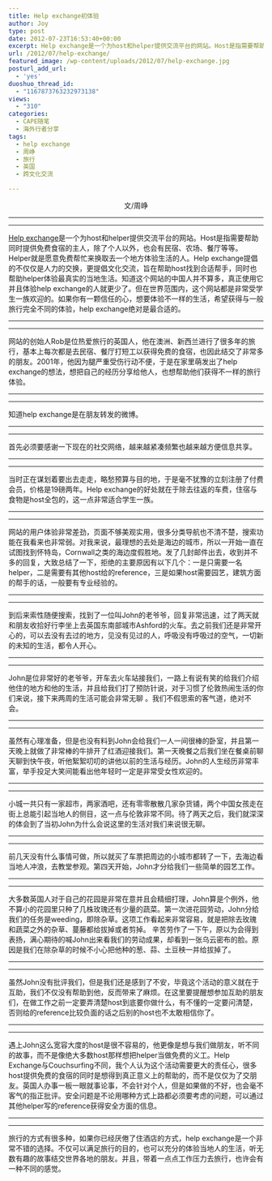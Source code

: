 ```yaml
---
title: Help exchange初体验
author: Joy
type: post
date: 2012-07-23T16:53:40+00:00
excerpt: Help exchange是一个为host和helper提供交流平台的网站。Host是指需要帮助同时提供免费食宿的主人，除了个人以外，也会有民宿、农场、餐厅等等。Helper就是愿意免费帮忙来换取去一个地方体验生活的人。Help exchange提倡的不仅仅是人力的交换，更提倡文化交流，旨在帮助host找到合适帮手，同时也帮助helper体验最真实的当地生活。
url: /2012/07/help-exchange/
featured_image: /wp-content/uploads/2012/07/help-exchange.jpg
posturl_add_url:
  - 'yes'
duoshuo_thread_id:
  - "1167873763232973138"
views:
  - "310"
categories:
  - CAPE随笔
  - 海外行者分享
tags:
  - help exchange
  - 周峥
  - 旅行
  - 英国
  - 跨文化交流

---
```

<p style="text-align: center;" dir="ltr">
  文/周峥
</p>

****  
**** 

<p dir="ltr">
  <a href="http://www.helpx.net/" target="_blank">Help exchange</a>是一个为host和helper提供交流平台的网站。Host是指需要帮助同时提供免费食宿的主人，除了个人以外，也会有民宿、农场、餐厅等等。Helper就是愿意免费帮忙来换取去一个地方体验生活的人。Help exchange提倡的不仅仅是人力的交换，更提倡文化交流，旨在帮助host找到合适帮手，同时也帮助helper体验最真实的当地生活。知道这个网站的中国人并不算多，真正使用它并且体验help exchange的人就更少了。但在世界范围内，这个网站都是非常受学生一族欢迎的。如果你有一颗信任的心，想要体验不一样的生活，希望获得与一般旅行完全不同的体验，help exchange绝对是最合适的。
</p>

****  
**** 

<p dir="ltr">
  网站的创始人Rob是位热爱旅行的英国人，他在澳洲、新西兰进行了很多年的旅行，基本上每次都是去民宿、餐厅打短工以获得免费的食宿，也因此结交了非常多的朋友。2001年，他因为腿严重受伤行动不便，于是在家里萌发出了help exchange的想法，想把自己的经历分享给他人，也想帮助他们获得不一样的旅行体验。
</p>

****  
**** 

<p dir="ltr">
  知道help exchange是在朋友转发的微博。
</p>

****  
**** 

<p dir="ltr">
  首先必须要感谢一下现在的社交网络，越来越紧凑频繁也越来越方便信息共享。
</p>

****  
**** 

<p dir="ltr">
  当时正在谋划着要出去走走，略愁预算与目的地，于是毫不犹豫的立刻注册了付费会员，价格是19磅两年。Help exchange的好处就在于除去往返的车费，住宿与食物是host全包的，这一点非常适合学生一族。
</p>

****  
**** 

<p dir="ltr">
  网站的用户体验非常差劲，页面不够美观实用，很多分类导航也不清不楚，搜索功能在我看来也非常弱。对我来说，最理想的去处是海边的城市，所以一开始一直在试图找到怀特岛，Cornwall之类的海边度假胜地。发了几封邮件出去，收到并不多的回复，大致总结了一下，拒绝的主要原因有以下几个：一是只需要一名helper，二是需要有其他host给的reference，三是如果host需要园艺，建筑方面的帮手的话，一般要有专业经验的。
</p>

****  
**** 

<p dir="ltr">
  到后来索性随便搜索，找到了一位叫John的老爷爷，回复非常迅速，过了两天就和朋友收拾好行李坐上去英国东南部城市Ashford的火车。去之前我们还是非常开心的，可以去没有去过的地方，见没有见过的人，呼吸没有呼吸过的空气，一切新的未知的生活，都令人开心。
</p>

****  
**** 

<p dir="ltr">
  John是位非常好的老爷爷，开车去火车站接我们，一路上有说有笑的给我们介绍他住的地方和他的生活，并且给我们打了预防针说，对于习惯了伦敦热闹生活的你们来说，接下来两周的生活可能会非常无聊 。我们不假思索的客气道，绝对不会。
</p>

****  
**** 

<p dir="ltr">
  虽然有心理准备，但是也没有料到John会给我们一人一间很棒的卧室，并且第一天晚上就做了非常棒的牛排开了红酒迎接我们。第一天晚餐之后我们坐在餐桌前聊天聊到快午夜，听他絮絮叨叨的讲他以前的生活与经历。John的人生经历非常丰富，举手投足大笑间能看出他年轻时一定是非常受女性欢迎的。
</p>

****  
**** 

<p dir="ltr">
  小城一共只有一家超市，两家酒吧，还有零零散散几家杂货铺，两个中国女孩走在街上总能引起当地人的侧目，这一点与伦敦非常不同。待了两天之后，我们就深深的体会到了当初John为什么会说这里的生活对我们来说很无聊。
</p>

****  
**** 

<p dir="ltr">
  前几天没有什么事情可做，所以就买了车票把周边的小城市都转了一下，去海边看当地人冲浪，去教堂参观。第四天开始，John才分给我们一些简单的园艺工作。
</p>

****  
**** 

<p dir="ltr">
  大多数英国人对于自己的花园是非常在意并且会精细打理，John算是个例外，他不算小的花园里只种了几株玫瑰还有少量的蔬菜。第一次进花园劳动，John分给我们的任务是weeding，即除杂草。这项工作看起来非常容易，就是把除去玫瑰和蔬菜之外的杂草、蔓藤都给拔掉或者剪掉。 辛苦劳作了一下午，原以为会得到表扬，满心期待的喊John出来看我们的劳动成果，却看到一张乌云密布的脸。原因是我们在除杂草的时候不小心把他种的葱、蒜、土豆秧一并给拔掉了。
</p>

****  
**** 

<p dir="ltr">
  虽然John没有批评我们，但是我们还是感到了不安，毕竟这个活动的意义就在于互助，我们不仅没有帮助到他，反而带来了麻烦。在这里要提醒想参加互助的朋友们，在做工作之前一定要弄清楚host到底要你做什么，有不懂的一定要问清楚，否则给的reference比较负面的话之后别的host也不太敢相信你了。
</p>

****  
**** 

<p dir="ltr">
  遇上John这么宽容大度的host是很不容易的，他更像是想与我们做朋友，听不同的故事，而不是像绝大多数host那样想把helper当做免费的义工。Help Exchange与Couchsurfing不同，我个人认为这个活动需要更大的责任心，很多host提供免费的食宿的同时是想得到真正意义上的帮助的，而不是仅仅为了交朋友。英国人办事一板一眼就事论事，不会针对个人，但是如果做的不好，也会毫不客气的指正批评。安全问题是不论用哪种方式上路都必须要考虑的问题，可以通过其他helper写的reference获得安全方面的信息。
</p>

****  
**** 

<p dir="ltr">
  旅行的方式有很多种，如果你已经厌倦了住酒店的方式，help exchange是一个非常不错的选择。不仅可以满足旅行的目的，也可以充分的体验当地人的生活，听无数有趣的故事结交世界各地的朋友。并且，带着一点点工作压力去旅行，也许会有一种不同的感觉。
</p>